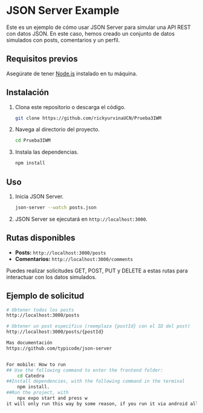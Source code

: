 # JSON Server Example

Este es un ejemplo de cómo usar JSON Server para simular una API REST con datos JSON. En este caso, hemos creado un conjunto de datos simulados con posts, comentarios y un perfil.

## Requisitos previos

Asegúrate de tener [Node.js](https://nodejs.org/) instalado en tu máquina.

## Instalación

1. Clona este repositorio o descarga el código.

    ```bash
    git clone https://github.com/rickyurvinaUCN/Prueba3IWM
    ```

2. Navega al directorio del proyecto.

    ```bash
    cd Prueba3IWM
    ```

3. Instala las dependencias.

    ```bash
    npm install
    ```

## Uso

1. Inicia JSON Server.

    ```bash
    json-server --watch posts.json
    ```

2. JSON Server se ejecutará en `http://localhost:3000`.

## Rutas disponibles

- **Posts:** `http://localhost:3000/posts`
- **Comentarios:** `http://localhost:3000/comments`

Puedes realizar solicitudes GET, POST, PUT y DELETE a estas rutas para interactuar con los datos simulados.

## Ejemplo de solicitud

```bash
# Obtener todos los posts
http://localhost:3000/posts

# Obtener un post específico (reemplaza {postId} con el ID del post)
http://localhost:3000/posts/{postId}

Mas documentación
https://github.com/typicode/json-server


For mobile: How to run 
## Use the following command to enter the frontend folder: 
    cd Catedra 
##Install dependencies, with the following command in the terminal 
    npm install. 
##Run the project, with 
    npx expo start and press w
it will only run this way by some reason, if you run it via android all petitions will be denied the page will automatically load